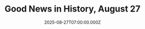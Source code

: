 ---
title: "Good News in History, August 27"
date: 2025-08-27T07:00:00.000Z
category: Human Kindness
externalLink: "https://www.goodnewsnetwork.org/events060827/"
image: ""
excerpt: "Happy 86th Birthday to Osage-American travel writer William Least Heat-Moon. His debut novel, Blue Highways, (1982) is a chronicle of a three-month-long road trip that Least Heat-Moon took throughout the United States in 1978 after he had lost his teaching job and been separated from his first wife. He tells how he traveled 13,000 miles, […] The post Good News…"
---